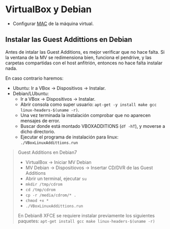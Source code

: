 
# VirtualBox y Debian

* Configurar [MAC](general.md) de la máquina virtual.

## Instalar las Guest Addittions en Debian

Antes de intalar las Guest Additions, es  mejor verificar que no hace falta.
Si la ventana de la MV se redimensiona bien, funciona el pendrive, y las carpetas compartidas
con el host anfitrión, entonces no hace falta instalar nada.

En caso contrario haremos:
* Ubuntu: Ir a VBox -> Dispositivos -> Instalar.
* Debian/LUbuntu:
    * Ir a VBox -> Dispositivos -> Instalar.
    * Abrir consola como super usuario: `apt-get -y install make gcc linux-headers-$(uname -r)`.
    * Una vez terminada la instalación comprobar que no aparecen mensajes de error.
    * Buscar donde está montado VBOXADDITIONS (`df -hT`), y moverse a dicho directorio.
    * Ejecutar el programa de instalación para linux: `./VBoxLinuxAddittions.run`

> Guest Additions en Debian7
> * VirtualBox -> Iniciar MV Debian
> * MV Debian -> Dispositiovos -> Insertar CD/DVR de las Guest Additions
> * Abrir un terminal, ejecutar `su`
> * `mkdir /tmp/cdrom`
> * `cd /tmp/cdrom`
> * `cp -r /media/cdrom/* .`
> * `chmod +x *`
> * `./VBoxLinuxAddittions.run`
>
> En Debian8 XFCE se requiere instalar previamente los siguientes paquetes:
> `apt-get install gcc make linux-headers-$(uname -r)`
